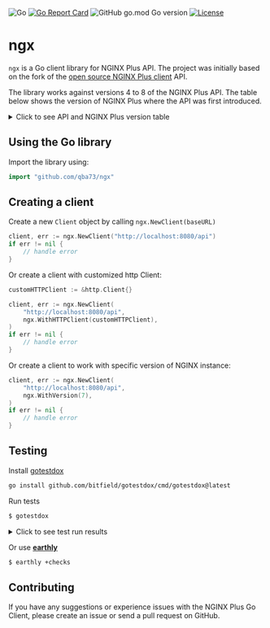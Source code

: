 ![Go](https://github.com/qba73/ngx/workflows/Go/badge.svg)
[![Go Report Card](https://goreportcard.com/badge/github.com/qba73/ngx)](https://goreportcard.com/report/github.com/qba73/ngx)
![GitHub go.mod Go version](https://img.shields.io/github/go-mod/go-version/qba73/ngx?logo=go)
[![License](https://img.shields.io/badge/License-Apache%202.0-blue.svg)](https://opensource.org/licenses/Apache-2.0)

# ngx

```ngx``` is a Go client library for NGINX Plus API. The project was initially based on the fork of the [open source NGINX Plus client](https://github.com/nginxinc/nginx-plus-go-client) API.

The library works against versions 4 to 8 of the NGINX Plus API. The table below shows the version of NGINX Plus where the API was first introduced.

<details>
    <summary>Click to see API and NGINX Plus version table</summary>

| API version | NGINX Plus version |
|-------------|--------------------|
| 4 | R18 |
| 5 | R19 |
| 6 | R20 |
| 7 | R25 |
| 8 | R27 |

</details>

## Using the Go library

Import the library using:

```go
import "github.com/qba73/ngx"
```

## Creating a client

Create a new ```Client``` object by calling ```ngx.NewClient(baseURL)```
```go
client, err := ngx.NewClient("http://localhost:8080/api")
if err != nil {
    // handle error
}
```
Or create a client with customized http Client:
```go
customHTTPClient := &http.Client{}

client, err := ngx.NewClient(
    "http://localhost:8080/api",
    ngx.WithHTTPClient(customHTTPClient),
)
if err != nil {
    // handle error
}
```
Or create a client to work with specific version of NGINX instance:
```go
client, err := ngx.NewClient(
    "http://localhost:8080/api",
    ngx.WithVersion(7),
)
if err != nil {
    // handle error
}

```

## Testing

Install [gotestdox](https://github.com/bitfield/gotestdox)
```bash
go install github.com/bitfield/gotestdox/cmd/gotestdox@latest
```
Run tests
```bash
$ gotestdox
```
<details>
    <summary>Click to see test run results</summary>

```bash
$ gotestdox
 ✔ Check server updates is valid on valid input (0.00s)
 ✔ Check stream server updates is valid on valid input (0.00s)
 ✔ Upstream servers config is valid on valid input (0.00s)
 ✔ Upstream stream servers configuration is valid on valid input (0.00s)
 ✔ Server address is valid on valid input with host and port (0.00s)
 ✔ Server address is valid on valid input with IPV6 address and without port (0.00s)
 ✔ Server address is valid on valid input with IPV4 address and without port (0.00s)
 ✔ Server address is valid on valid input with address and without port (0.00s)
 ✔ Server address is valid on valid input with unix socket (0.00s)
 ✔ Server address is valid on valid input with IPV6 and port (0.00s)
 ✔ Server address is valid on valid input with IPV4 and port (0.00s)
 ✔ NGINX server status is valid on valid input request params (0.00s)
 ✔ Request get NGINXURL is valid on valid fields (0.00s)
 ✔ Get NGINX status errors on invalid request param (0.00s)
 ✔ Client uses valid request path on valid request params (0.00s)
 ✔ Client retrives info about running NGINX instance (0.00s)
 ✔ Client retrives NGINX status on valid parameters (0.00s)
```
</details>


Or use [**earthly**](https://docs.earthly.dev)

```bash
$ earthly +checks
```


## Contributing

If you have any suggestions or experience issues with the NGINX Plus Go Client, please create an issue or send a pull request on GitHub.
